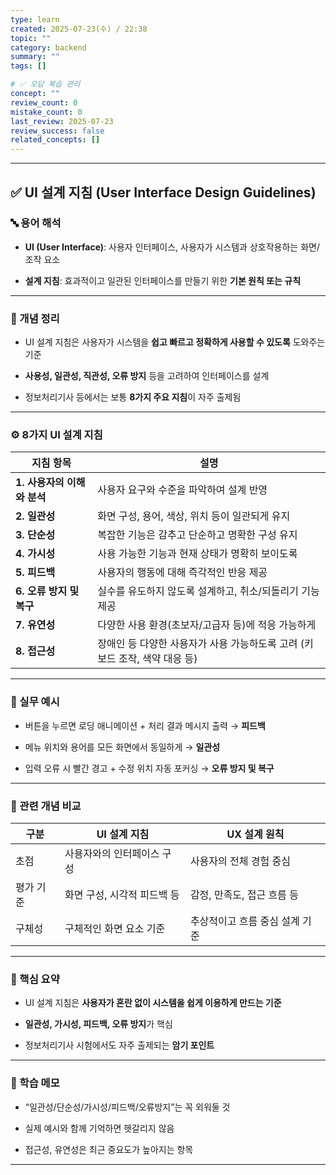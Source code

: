 ```yaml
---
type: learn
created: 2025-07-23(수) / 22:38
topic: ""
category: backend
summary: ""
tags: []

# ✅ 오답 복습 관리
concept: ""
review_count: 0
mistake_count: 0
last_review: 2025-07-23
review_success: false
related_concepts: []
---
```

---

## ✅ UI 설계 지침 (User Interface Design Guidelines)

### 🔤 용어 해석

- **UI (User Interface)**: 사용자 인터페이스, 사용자가 시스템과 상호작용하는 화면/조작 요소
    
- **설계 지침**: 효과적이고 일관된 인터페이스를 만들기 위한 **기본 원칙 또는 규칙**
    

---

### 📌 개념 정리

- UI 설계 지침은 사용자가 시스템을 **쉽고 빠르고 정확하게 사용할 수 있도록** 도와주는 기준
    
- **사용성, 일관성, 직관성, 오류 방지** 등을 고려하여 인터페이스를 설계
    
- 정보처리기사 등에서는 보통 **8가지 주요 지침**이 자주 출제됨
    

---

### ⚙️ 8가지 UI 설계 지침

|지침 항목|설명|
|---|---|
|**1. 사용자의 이해와 분석**|사용자 요구와 수준을 파악하여 설계 반영|
|**2. 일관성**|화면 구성, 용어, 색상, 위치 등이 일관되게 유지|
|**3. 단순성**|복잡한 기능은 감추고 단순하고 명확한 구성 유지|
|**4. 가시성**|사용 가능한 기능과 현재 상태가 명확히 보이도록|
|**5. 피드백**|사용자의 행동에 대해 즉각적인 반응 제공|
|**6. 오류 방지 및 복구**|실수를 유도하지 않도록 설계하고, 취소/되돌리기 기능 제공|
|**7. 유연성**|다양한 사용 환경(초보자/고급자 등)에 적응 가능하게|
|**8. 접근성**|장애인 등 다양한 사용자가 사용 가능하도록 고려 (키보드 조작, 색약 대응 등)|

---

### 💬 실무 예시

- 버튼을 누르면 로딩 애니메이션 + 처리 결과 메시지 출력 → **피드백**
    
- 메뉴 위치와 용어를 모든 화면에서 동일하게 → **일관성**
    
- 입력 오류 시 빨간 경고 + 수정 위치 자동 포커싱 → **오류 방지 및 복구**
    

---

### 🔁 관련 개념 비교

|구분|UI 설계 지침|UX 설계 원칙|
|---|---|---|
|초점|사용자와의 인터페이스 구성|사용자의 전체 경험 중심|
|평가 기준|화면 구성, 시각적 피드백 등|감정, 만족도, 접근 흐름 등|
|구체성|구체적인 화면 요소 기준|추상적이고 흐름 중심 설계 기준|

---

### 🎯 핵심 요약

- UI 설계 지침은 **사용자가 혼란 없이 시스템을 쉽게 이용하게 만드는 기준**
    
- **일관성, 가시성, 피드백, 오류 방지**가 핵심
    
- 정보처리기사 시험에서도 자주 출제되는 **암기 포인트**
    

---

### 🧠 학습 메모

- “일관성/단순성/가시성/피드백/오류방지”는 꼭 외워둘 것
    
- 실제 예시와 함께 기억하면 헷갈리지 않음
    
- 접근성, 유연성은 최근 중요도가 높아지는 항목
    

---